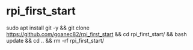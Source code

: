 # rpi_first_start

sudo apt install git -y && git clone https://github.com/goanec82/rpi_first_start && cd rpi_first_start/ && bash update && cd .. && rm -rf rpi_first_start/

